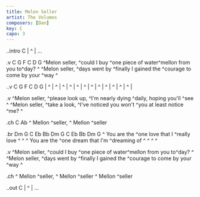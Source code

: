 ```yaml
---
title: Melon Seller
artist: The Volumes
composers: [Dan]
key: C
capo: 3
---
```

..intro C
| ^ | ...

.v C G F C D G
^Melon seller, ^could I buy ^one piece of water^mellon from you to^day?  ^
^Melon seller, ^days went by ^finally I gained the ^courage to come by your ^way  ^

..v C G F C D G
| ^ | ^ | ^ | ^ | ^ | ^ | ^ | ^ | ^ | ^ | ^ | ^ |

.v
^Melon seller, ^please look up, ^I'm nearly dying ^daily, hoping you'll ^see  ^
^Melon seller, ^take a look, ^I've noticed you won't ^you at least notice ^me?  ^

.ch C Ab
^  Mellon ^seller, ^  Mellon ^seller

.br Dm G C Eb Bb Dm G C Eb Bb Dm G
^  You are the ^one love that I ^really love  ^  ^
^  You are the ^one dream that I'm ^dreaming of  ^  ^  ^  ^

.v
^Melon seller, ^could I buy ^one piece of water^mellon from you to^day?  ^
^Melon seller, ^days went by ^finally I gained the ^courage to come by your ^way  ^

.ch
^  Mellon ^seller, ^  Mellon ^seller  ^  Mellon ^seller

..out C
| ^ | ...
